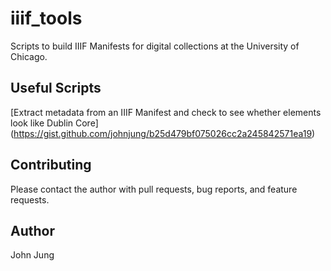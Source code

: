 # iiif_tools

Scripts to build IIIF Manifests for digital collections at the University of
Chicago.

## Useful Scripts

[Extract metadata from an IIIF Manifest and check to see whether elements look like Dublin Core]
(https://gist.github.com/johnjung/b25d479bf075026cc2a245842571ea19)

## Contributing

Please contact the author with pull requests, bug reports, and feature
requests.

## Author

John Jung

